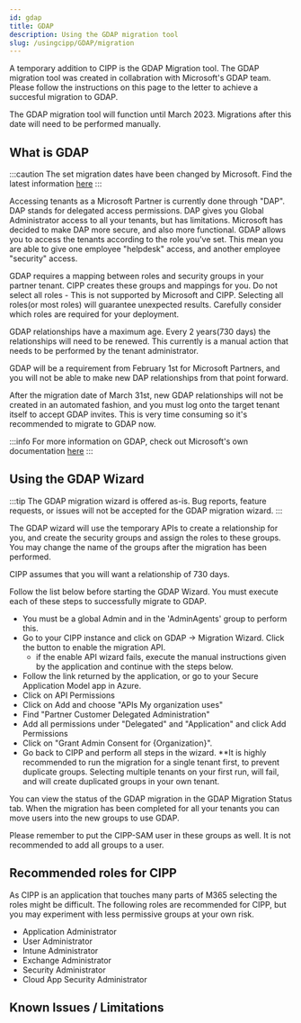 ```yaml
---
id: gdap
title: GDAP
description: Using the GDAP migration tool
slug: /usingcipp/GDAP/migration
---
```


A temporary addition to CIPP is the GDAP Migration tool. The GDAP migration tool was created in collabration with Microsoft's GDAP team. Please follow the instructions on this page to the letter to achieve a succesful migration to GDAP.

The GDAP migration tool will function until March 2023. Migrations after this date will need to be performed manually.

## What is GDAP

:::caution
The set migration dates have been changed by Microsoft. Find the latest information [here](https://learn.microsoft.com/en-gb/partner-center/announcements/2022-october#17)
:::

Accessing tenants as a Microsoft Partner is currently done through "DAP". DAP stands for delegated access permissions. DAP gives you Global Administrator access to all your tenants, but has limitations. Microsoft has decided to make DAP more secure, and also more functional. GDAP allows you to access the tenants according to the role you've set. This mean you are able to give one employee "helpdesk" access, and another employee "security" access.

GDAP requires a mapping between roles and security groups in your partner tenant. CIPP creates these groups and mappings for you. Do not select all roles - This is not supported by Microsoft and CIPP. Selecting all roles(or most roles) will guarantee unexpected results. Carefully consider which roles are required for your deployment.

GDAP relationships have a maximum age. Every 2 years(730 days) the relationships will need to be renewed. This currently is a manual action that needs to be performed by the tenant administrator.

GDAP will be a requirement from February 1st for Microsoft Partners, and you will not be able to make new DAP relationships from that point forward.

After the migration date of March 31st, new GDAP relationships will not be created in an automated fashion, and you must log onto the target tenant itself to accept GDAP invites. This is very time consuming so it's recommended to migrate to GDAP now.

:::info
For more information on GDAP, check out Microsoft's own documentation [here](https://learn.microsoft.com/en-us/partner-center/gdap-introduction)
:::

## Using the GDAP Wizard

:::tip
The GDAP migration wizard is offered as-is. Bug reports, feature requests, or issues will not be accepted for the GDAP migration wizard.
:::

The GDAP wizard will use the temporary APIs to create a relationship for you, and create the security groups and assign the roles to these groups. You may change the name of the groups after the migration has been performed.

CIPP assumes that you will want a relationship of 730 days.

Follow the list below before starting the GDAP Wizard. You must execute each of these steps to successfully migrate to GDAP.

- You must be a global Admin and in the 'AdminAgents' group to perform this.
- Go to your CIPP instance and click on GDAP -> Migration Wizard. Click the button to enable the migration API.
   - if the enable API wizard fails, execute the manual instructions given by the application and continue with the steps below.
- Follow the link returned by the application, or go to your Secure Application Model app in Azure.
- Click on API Permissions
- Click on Add and choose "APIs My organization uses"
- Find "Partner Customer Delegated Administration"
- Add all permissions under "Delegated" and "Application" and click Add Permissions
- Click on "Grant Admin Consent for {Organization}".
- Go back to CIPP and perform all steps in the wizard. **It is highly recommended to run the migration for a single tenant first, to prevent duplicate groups. Selecting multiple tenants on your first run, will fail, and will create duplicated groups in your own tenant. 

You can view the status of the GDAP migration in the GDAP Migration Status tab. When the migration has been completed for all your tenants you can move users into the new groups to use GDAP.

Please remember to put the CIPP-SAM user in these groups as well. It is not recommended to add all groups to a user.

## Recommended roles for CIPP
As CIPP is an application that touches many parts of M365 selecting the roles might be difficult. The following roles are recommended for CIPP, but you may experiment with less permissive groups at your own risk.

* Application Administrator
* User Administrator
* Intune Administrator
* Exchange Administrator
* Security Administrator
* Cloud App Security Administrator



## Known Issues / Limitations

<NoKnownIssues />
